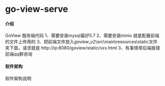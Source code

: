 # go-view-serve

#### 介绍
GoView 服务端代码
1、需要安装mysql最好5.7
2、需要安装minio 就是配置前端的文件上传用的
3、把前端文件放入goview_v2\src\main\resources\static文件夹下面，请求就是  http://ip:8080/goview/static/xxx.html
3、有事情带后端报错前端qq群咨询

#### 软件架构
软件架构说明

